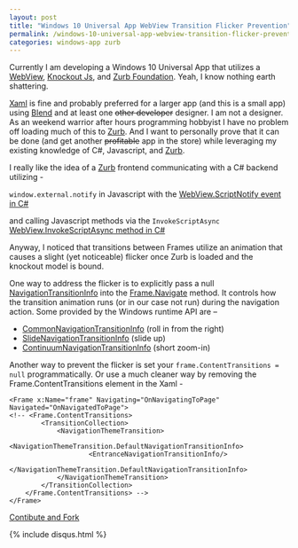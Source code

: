 ```yaml
---
layout: post
title: "Windows 10 Universal App WebView Transition Flicker Prevention"
permalink: /windows-10-universal-app-webview-transition-flicker-prevention/
categories: windows-app zurb
---
```

Currently I am developing a Windows 10 Universal App that utilizes a [WebView](https://msdn.microsoft.com/en-us/library/windows/apps/windows.ui.xaml.controls.webview), [Knockout Js](http://knockoutjs.com), and [Zurb Foundation](http://foundation.zurb.com).  Yeah, I know nothing earth shattering.

[Xaml](https://msdn.microsoft.com/en-us/library/cc295302%28v=expression.40%29.aspx) is fine and probably preferred for a larger app (and this is a small app) using [Blend](https://en.wikipedia.org/wiki/Microsoft_Blend) and at least one ~~other developer~~ designer.  I am not a designer.  As an weekend warrior after hours programming hobbyist I have no problem off loading much of this to [Zurb](http://foundation.zurb.com/).  And I want to personally prove that it can be done (and get another ~~profitable~~ app in the store) while leveraging my existing knowledge of C#, Javascript, and [Zurb](http://foundation.zurb.com/).

I really like the idea of a [Zurb](http://foundation.zurb.com) frontend communicating with a C# backend utilizing -

`window.external.notify` in Javascript with the [WebView.ScriptNotify event in C#](https://msdn.microsoft.com/en-us/library/windows/apps/windows.ui.xaml.controls.webview.scriptnotify.aspx)

and calling Javascript methods via the `InvokeScriptAsync` [WebView.InvokeScriptAsync method in C#](https://msdn.microsoft.com/en-us/library/windows/apps/windows.ui.xaml.controls.webview.invokescriptasync.aspx)

Anyway, I noticed that transitions between Frames utilize an animation that causes a slight (yet noticeable) flicker once Zurb is loaded and the knockout model is bound.

One way to address the flicker is to explicitly pass a null [NavigationTransitionInfo](https://msdn.microsoft.com/en-us/library/windows/apps/windows.ui.xaml.media.animation.navigationtransitioninfo.aspx) into the [Frame.Navigate](https://msdn.microsoft.com/en-us/library/windows/apps/windows.ui.xaml.controls.frame.navigate.aspx) method. It controls how the transition animation runs (or in our case not run) during the navigation action. Some provided by the Windows runtime API are – 

* [CommonNavigationTransitionInfo](https://msdn.microsoft.com/en-us/library/windows/apps/windows.ui.xaml.media.animation.commonnavigationtransitioninfo.commonnavigationtransitioninfo.aspx) (roll in from the right)
* [SlideNavigationTransitionInfo](https://msdn.microsoft.com/en-us/library/windows/apps/windows.ui.xaml.media.animation.slidenavigationtransitioninfo.slidenavigationtransitioninfo.aspx) (slide up)
* [ContinuumNavigationTransitionInfo](https://msdn.microsoft.com/en-us/library/windows/apps/windows.ui.xaml.media.animation.continuumnavigationtransitioninfo.isentranceelementproperty.aspx) (short zoom-in)

Another way to prevent the flicker is set your ```frame.ContentTransitions = null``` programmatically. Or use a much cleaner way by removing the Frame.ContentTransitions element in the Xaml - 

    <Frame x:Name="frame" Navigating="OnNavigatingToPage" Navigated="OnNavigatedToPage">
    <!-- <Frame.ContentTransitions>
            <TransitionCollection>
                <NavigationThemeTransition>
                    <NavigationThemeTransition.DefaultNavigationTransitionInfo>
                        <EntranceNavigationTransitionInfo/>
                    </NavigationThemeTransition.DefaultNavigationTransitionInfo>
                </NavigationThemeTransition>
            </TransitionCollection>
        </Frame.ContentTransitions> -->
    </Frame>

<a href="{{ site.post_source_root }}2015-09-28-windows-10-universal-app-webview-transition-flicker-prevention.markdown">Contibute and Fork</a>

{% include disqus.html %}
